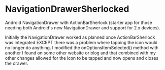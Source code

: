 NavigationDrawerSherlocked
==========================

Android NavigationDrawer with ActionBarSherlock (starter app for those needing both Android's new NavigationDrawer and support for 2.x devices).

Initially the NavigationDrawer worked as planned once ActionBarSherlock was integrated EXCEPT there was a problem where tapping the icon would no longer do anything.  I modified the onOptionsItemSelected() method with another I found on some other website or blog and that combined with my other changes allowed for the icon to be tapped and now opens and closes the drawer.

